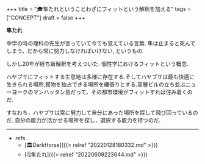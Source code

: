 +++
title = "🎓隼たれということわざにフィットという解釈を加える"
tags = ["CONCEPT"]
draft = false
+++

**隼たれ**

中学の時の理科の先生が言っていて今でも覚えている言葉. 隼は止まると死んでしまう，だから常に努力しなければいけない, というもの.

しかし20年が経ち新解釈を考えついた.  個性学におけるフィットという概念.

ハヤブサにフィットする生息地は多様に存在する.そしてハヤブサは最も快適に生きられる場所,獲物を独占できる場所を縄張りとする.高層ビルの立ち並ぶニューヨークのマンハッタン島だって，その都市環境がフィットすれば住み着くのだ.

すなわち，ハヤブサは常に努力して自分にあった場所を探して飛び回っているのだ. 自分の能力が活かせる場所を探し，選択する能力を持つのだ.

---

-   refs.
    -   [🏛DarkHorse]({{< relref "20220128180332.md" >}})
    -   [🗒隼たれ]({{< relref "20220609223644.md" >}})
